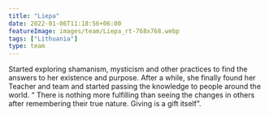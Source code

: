```yaml
---
title: "Liepa"
date: 2022-01-06T11:18:56+06:00
featureImage: images/team/Liepa_rt-768x768.webp
tags: ["Lithuania"]
type: team
---
```


Started exploring shamanism, mysticism and other practices to find the answers to her existence and purpose. After a while, she finally found her Teacher and team and started passing the knowledge to people around the world. “ There is nothing more fulfilling than seeing the changes in others after remembering their true nature. Giving is a gift itself”.
